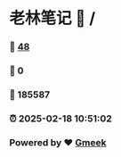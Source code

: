 # 老林笔记 :link: / 
### :page_facing_up: [48](//tag.html) 
### :speech_balloon: 0 
### :hibiscus: 185587 
### :alarm_clock: 2025-02-18 10:51:02 
### Powered by :heart: [Gmeek](https://github.com/Meekdai/Gmeek)

